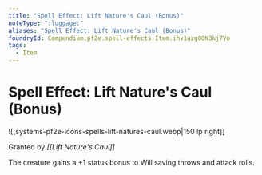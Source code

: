 ```yaml
---
title: "Spell Effect: Lift Nature's Caul (Bonus)"
noteType: ":luggage:"
aliases: "Spell Effect: Lift Nature's Caul (Bonus)"
foundryId: Compendium.pf2e.spell-effects.Item.ihv1azg80N3kj7Vo
tags:
  - Item
---
```


# Spell Effect: Lift Nature's Caul (Bonus)
![[systems-pf2e-icons-spells-lift-natures-caul.webp|150 lp right]]

Granted by _[[Lift Nature's Caul]]_

The creature gains a +1 status bonus to Will saving throws and attack rolls.
